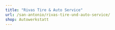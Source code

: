 ```yaml
---
title: "Rivas Tire & Auto Service"
url: /san-antonio/rivas-tire-und-auto-service/
shop: Autowerkstatt
---
```

